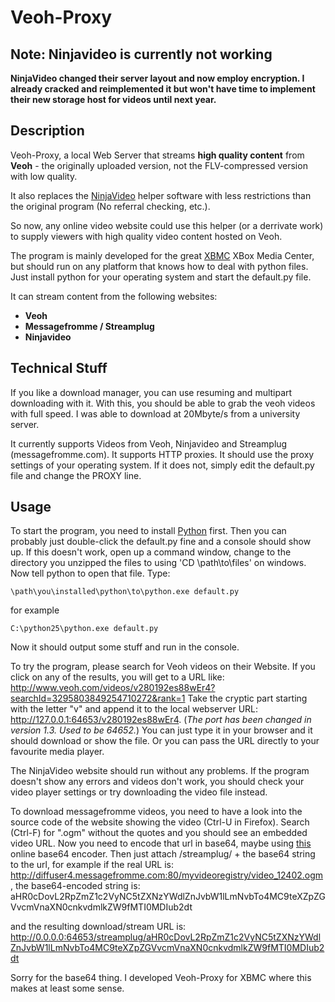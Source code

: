 # Veoh-Proxy #

## **Note: Ninjavideo is currently not working** ##
**NinjaVideo changed their server layout and now employ encryption. I already cracked and reimplemented it but won't have time to implement their new storage host for videos until next year.**

## Description ##
Veoh-Proxy, a local Web Server that streams **high quality content** from **Veoh** - the originally uploaded version, not the FLV-compressed version with low quality.

It also replaces the [NinjaVideo](http://NinjaVideo.net) helper software with less restrictions than the original program (No referral checking, etc.).

So now, any online video website could use this helper (or a derrivate work) to supply viewers with high quality video content hosted on Veoh.

The program is mainly developed for the great [XBMC](http://xbmc.org) XBox Media Center, but should run on any platform that knows how to deal with python files. Just install python for your operating system and start the default.py file.

It can stream content from the following websites:
  * **Veoh**
  * **Messagefromme / Streamplug**
  * **Ninjavideo**

## Technical Stuff ##
If you like a download manager, you can use resuming and multipart downloading with it. With this, you should be able to grab the veoh videos with full speed. I was able to download at 20Mbyte/s from a university server.

It currently supports Videos from Veoh, Ninjavideo and Streamplug (messagefromme.com).
It supports HTTP proxies. It should use the proxy settings of your operating system. If it does not, simply edit the default.py file and change the PROXY line.

## Usage ##

To start the program, you need to install [Python](http://python.org) first. Then you can probably just double-click the default.py fine and a console should show up. If this doesn't work, open up a command window, change to the directory you unzipped the files to using 'CD \path\to\files' on windows. Now tell python to open that file. Type:

`\path\you\installed\python\to\python.exe default.py`

for example

`C:\python25\python.exe default.py`

Now it should output some stuff and run in the console.

To try the program, please search for Veoh videos on their Website. If you click on any of the results, you will get to a URL like:
http://www.veoh.com/videos/v280192es88wEr4?searchId=3295803849254710272&rank=1
Take the cryptic part starting with the letter "v" and append it to the local webserver URL:
http://127.0.0.1:64653/v280192es88wEr4. (_The port has been changed in version 1.3. Used to be 64652._)
You can just type it in your browser and it should download or show the file. Or you can pass the URL directly to your favourite media player.

The NinjaVideo website should run without any problems. If the program doesn't show any errors and videos don't work, you should check your video player settings or try downloading the video file instead.

To download messagefromme videos, you need to have a look into the source code of the website showing the video (Ctrl-U in Firefox). Search (Ctrl-F) for ".ogm" without the quotes and you should see an embedded video URL. Now you need to encode that url in base64, maybe using [this](http://base64-encoder-online.waraxe.us/) online base64 encoder. Then just attach /streamplug/ + the base64 string to the url, for example if the real URL is:
http://diffuser4.messagefromme.com:80/myvideoregistry/video_12402.ogm, the base64-encoded string is:
aHR0cDovL2RpZmZ1c2VyNC5tZXNzYWdlZnJvbW1lLmNvbTo4MC9teXZpZGVvcmVnaXN0cnkvdmlkZW9fMTI0MDIub2dt

and the resulting download/stream URL is:
http://0.0.0.0:64653/streamplug/aHR0cDovL2RpZmZ1c2VyNC5tZXNzYWdlZnJvbW1lLmNvbTo4MC9teXZpZGVvcmVnaXN0cnkvdmlkZW9fMTI0MDIub2dt


Sorry for the base64 thing. I developed Veoh-Proxy for XBMC where this makes at least some sense.